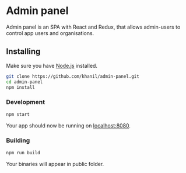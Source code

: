# Admin panel
Admin panel is an SPA with React and Redux, that allows admin-users to control app users and organisations.

## Installing

Make sure you have [Node.js](http://nodejs.org/) installed.

```sh
git clone https://github.com/khanil/admin-panel.git
cd admin-panel
npm install
```

### Development

```sh
npm start
```


Your app should now be running on [localhost:8080](http://localhost:8080/).

### Building

```sh
npm run build
```

Your binaries will appear in public folder.